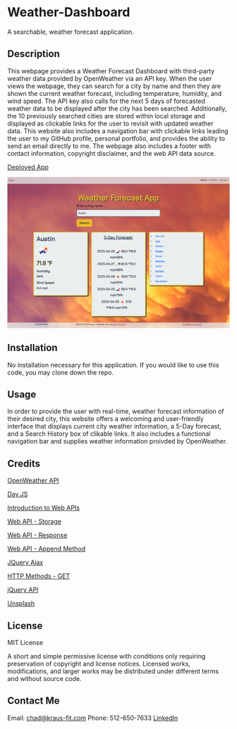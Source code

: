 # Weather-Dashboard
A searchable, weather forecast application.

## Description

This webpage provides a Weather Forecast Dashboard with third-party weather data provided by OpenWeather via an API key. When the user views the webpage, they can search for a city by name and then they are shown the current weather forecast, including temperature, humidity, and wind speed. The API key also calls for the next 5 days of forecasted weather data to be displayed after the city has been searched. Additionally, the 10 previously searched cities are stored within local storage and displayed as clickable links for the user to revisit with updated weather data. This website also includes a navigation bar with clickable links leading the user to my GitHub profile, personal portfolio, and provides the ability to send an email directly to me. The webpage also includes a footer with contact information, copyright disclaimer, and the web API data source.

[Deployed App](https://chadkraus87.github.io/Weather-Dashboard)

![Front End Landing Page](assets/images/weather-dashboard.png)

## Installation

No installation necessary for this application. If you would like to use this code, you may clone down the repo.

## Usage

In order to provide the user with real-time, weather forecast information of their desired city, this website offers a welcoming and user-friendly interface that displays current city weather information, a 5-Day forecast, and a Search History box of clikable links. It also includes a functional navigation bar and supplies weather information proivded by OpenWeather.

## Credits

[OpenWeather API](https://openweathermap.org/forecast5)

[Day.JS](https://day.js.org/)

[Introduction to Web APIs](https://developer.mozilla.org/en-US/docs/Learn/JavaScript/Client-side_web_APIs/Introduction)

[Web API - Storage](https://developer.mozilla.org/en-US/docs/Learn/JavaScript/Client-side_web_APIs/Introduction)

[Web API - Response](https://developer.mozilla.org/en-US/docs/Web/API/Response)

[Web API - Append Method](https://developer.mozilla.org/en-US/docs/Web/API/Element/append)

[JQuery Ajax](https://api.jquery.com/jquery.ajax/)

[HTTP Methods - GET](https://developer.mozilla.org/en-US/docs/Web/HTTP/Methods/GET)

[jQuery API](https://api.jquery.com/)

[Unsplash](https://unsplash.com/photos/ZVhm6rEKEX8)


## License

MIT License

A short and simple permissive license with conditions only requiring preservation of copyright and license notices. Licensed works, modifications, and larger works may be distributed under different terms and without source code.

## Contact Me

Email: chad@kraus-fit.com
Phone: 512-650-7633
[LinkedIn](https://www.linkedin.com/in/chadwick-kraus/)